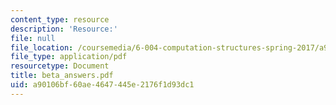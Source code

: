 ```yaml
---
content_type: resource
description: 'Resource:'
file: null
file_location: /coursemedia/6-004-computation-structures-spring-2017/a90106bf60ae4647445e2176f1d93dc1_beta_answers.pdf
file_type: application/pdf
resourcetype: Document
title: beta_answers.pdf
uid: a90106bf-60ae-4647-445e-2176f1d93dc1
---
```

